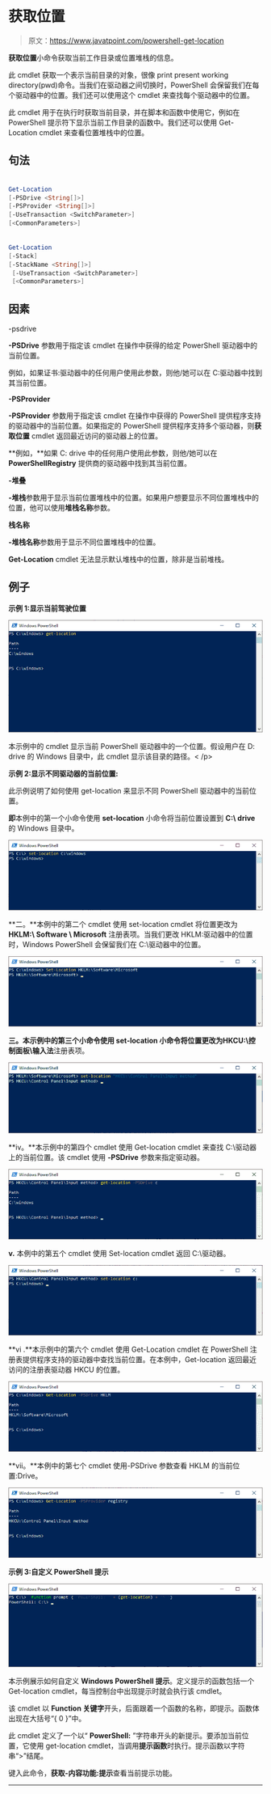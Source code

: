 # 获取位置

> 原文：<https://www.javatpoint.com/powershell-get-location>

**获取位置**小命令获取当前工作目录或位置堆栈的信息。

此 cmdlet 获取一个表示当前目录的对象，很像 print present working directory(pwd)命令。当我们在驱动器之间切换时，PowerShell 会保留我们在每个驱动器中的位置。我们还可以使用这个 cmdlet 来查找每个驱动器中的位置。

此 cmdlet 用于在执行时获取当前目录，并在脚本和函数中使用它，例如在 PowerShell 提示符下显示当前工作目录的函数中。我们还可以使用 Get-Location cmdlet 来查看位置堆栈中的位置。

## 句法

```ps1

Get-Location
[-PSDrive <String[]>]
[-PSProvider <String[]>]
[-UseTransaction <SwitchParameter>]
[<CommonParameters>]

```

```ps1

Get-Location
[-Stack] 
[-StackName <String[]>]
 [-UseTransaction <SwitchParameter>]
 [<CommonParameters>]

```

## 因素

-psdrive

**-PSDrive** 参数用于指定该 cmdlet 在操作中获得的给定 PowerShell 驱动器中的当前位置。

例如，如果证书:驱动器中的任何用户使用此参数，则他/她可以在 C:驱动器中找到其当前位置。

**-PSProvider**

**-PSProvider** 参数用于指定该 cmdlet 在操作中获得的 PowerShell 提供程序支持的驱动器中的当前位置。如果指定的 PowerShell 提供程序支持多个驱动器，则**获取位置** cmdlet 返回最近访问的驱动器上的位置。

**例如，**如果 C: drive 中的任何用户使用此参数，则他/她可以在 **PowerShellRegistry** 提供商的驱动器中找到其当前位置。

**-堆叠**

**-堆栈**参数用于显示当前位置堆栈中的位置。如果用户想要显示不同位置堆栈中的位置，他可以使用**堆栈名称**参数。

**栈名称**

**-堆栈名称**参数用于显示不同位置堆栈中的位置。

**Get-Location** cmdlet 无法显示默认堆栈中的位置，除非是当前堆栈。

## 例子

**示例 1:显示当前驾驶位置**

![PowerShell Get-Location](img/84f7a00a6be4b3c1cb548885f9866fda.png)

本示例中的 cmdlet 显示当前 PowerShell 驱动器中的一个位置。假设用户在 D: drive 的 Windows 目录中，此 cmdlet 显示该目录的路径。< /p>

**示例 2:显示不同驱动器的当前位置:**

此示例说明了如何使用 get-location 来显示不同 PowerShell 驱动器中的当前位置。

**即**本例中的第一个小命令使用 **set-location** 小命令将当前位置设置到 **C:\ drive** 的 Windows 目录中。

![PowerShell Get-Location](img/1f3b92472a09683c225013107501f79d.png)

**二。**本例中的第二个 cmdlet 使用 set-location cmdlet 将位置更改为 **HKLM:\ Software \ Microsoft** 注册表项。当我们更改 HKLM:驱动器中的位置时，Windows PowerShell 会保留我们在 C:\驱动器中的位置。

![PowerShell Get-Location](img/8b7847548fc5c7f1954c3b113ef8a550.png)

**三。**本示例中的第三个小命令使用 set-location 小命令将位置更改为**HKCU:\控制面板\输入法**注册表项。

![PowerShell Get-Location](img/85af226adb4c3e60eb328a46dc759b97.png)

**iv。**本示例中的第四个 cmdlet 使用 Get-location cmdlet 来查找 C:\驱动器上的当前位置。该 cmdlet 使用 **-PSDrive** 参数来指定驱动器。

![PowerShell Get-Location](img/653168da20f13e3480df42a947e9f139.png)

**v.** 本例中的第五个 cmdlet 使用 Set-location cmdlet 返回 C:\驱动器。

![PowerShell Get-Location](img/ff670dc5b19439ede699e691c282dd4e.png)

**vi .**本示例中的第六个 cmdlet 使用 Get-Location cmdlet 在 PowerShell 注册表提供程序支持的驱动器中查找当前位置。在本例中，Get-location 返回最近访问的注册表驱动器 HKCU 的位置。

![PowerShell Get-Location](img/b81260eb816b0bfdac8c50b7a81fb466.png)

**vii。**本例中的第七个 cmdlet 使用-PSDrive 参数查看 HKLM 的当前位置:Drive。

![PowerShell Get-Location](img/066519d2df05da5defc467a7ecced4ec.png)

**示例 3:自定义 PowerShell 提示**

![PowerShell Get-Location](img/28b054ea1f8bac51bdcf7a8d03809424.png)

本示例展示如何自定义 **Windows PowerShell 提示**。定义提示的函数包括一个 Get-location cmdlet，每当控制台中出现提示时就会执行该 cmdlet。

该 cmdlet 以 **Function 关键字**开头，后面跟着一个函数的名称，即提示。函数体出现在大括号“{ 0 }”中。

此 cmdlet 定义了一个以“ **PowerShell:** ”字符串开头的新提示。要添加当前位置，它使用 get-location cmdlet，当调用**提示函数**时执行。提示函数以字符串“>”结尾。

键入此命令，**获取-内容功能:提示**查看当前提示功能。

* * *